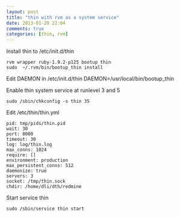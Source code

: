 ```yaml
---
layout: post
title: "thin with rvm as a system service"
date: 2013-01-29 22:04
comments: true
categories: [thin, rvm]
---
```


Install thin to /etc/init.d/thin

	rvm wrapper ruby-1.9.2-p125 bootup thin
	sudo  ~/.rvm/bin/bootup_thin install

Edit DAEMON in /etc/init.d/thin
	DAEMON=/usr/local/bin/bootup_thin

Enable thin system service at runlevel 3 and 5 

	sudo /sbin/chkconfig -s thin 35

Edit /etc/thin/thin.yml

	pid: tmp/pids/thin.pid
	wait: 30
	port: 8000
	timeout: 30
	log: log/thin.log
	max_conns: 1024
	require: []
	environment: production
	max_persistent_conns: 512
	daemonize: true
	servers: 3
	socket: /tmp/thin.sock
	chdir: /home/dli/dth/redmine
	
Start service thin
	
	sudo /sbin/service thin start
